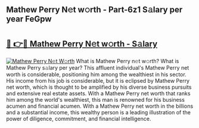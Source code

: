 ## Mathew Perry N𝚎t w𝚘rth - Part-6z1 S𝚊lary per year FeGpw

# <h2><a href="http://gc4f84.nevu.top/?p=Mathew+Perry">🔗 👉🔴 Mathew Perry N𝚎t w𝚘rth - S𝚊lary</a></h2>

[![Mathew Perry N𝚎t W𝚘rth](https://i.imgur.com/Oavwk0R.jpeg)](http://gc4f84.nevu.top/?p=Mathew+Perry)
What is Mathew Perry n𝚎t w𝚘rth? What is Mathew Perry s𝚊lary per year?
This affluent individual's Mathew Perry net worth is considerable, positioning him among the wealthiest in his sector. His income from his job is considerable, but it is eclipsed by Mathew Perry net worth, which is thought to be amplified by his diverse business pursuits and extensive real estate assets. With a Mathew Perry net worth that ranks him among the world's wealthiest, this man is renowned for his business acumen and financial acumen. With a Mathew Perry net worth in the billions and a substantial income, this wealthy person is a leading illustration of the power of diligence, commitment, and financial intelligence.
